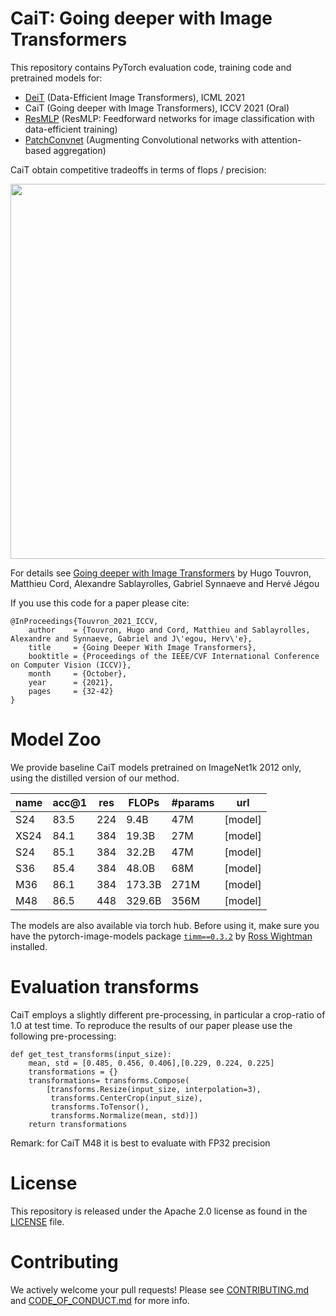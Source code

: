 
# CaiT: Going deeper with Image Transformers 

This repository contains PyTorch evaluation code, training code and pretrained models for:
* [DeiT](README.md) (Data-Efficient Image Transformers), ICML 2021
* CaiT (Going deeper with Image Transformers), ICCV 2021 (Oral)
* [ResMLP](README_resmlp.md) (ResMLP: Feedforward networks for image classification with data-efficient training) 
* [PatchConvnet](README_patchconvnet.md) (Augmenting Convolutional networks with attention-based aggregation)

CaiT obtain competitive tradeoffs in terms of flops / precision:

<p align="center">
  <img width="600" height="600" src=".github/cait.png">
</p>

For details see [Going deeper with Image Transformers](https://arxiv.org/abs/2103.17239) by Hugo Touvron, Matthieu Cord, Alexandre Sablayrolles, Gabriel Synnaeve and Hervé Jégou

If you use this code for a paper please cite:

```
@InProceedings{Touvron_2021_ICCV,
    author    = {Touvron, Hugo and Cord, Matthieu and Sablayrolles, Alexandre and Synnaeve, Gabriel and J\'egou, Herv\'e},
    title     = {Going Deeper With Image Transformers},
    booktitle = {Proceedings of the IEEE/CVF International Conference on Computer Vision (ICCV)},
    month     = {October},
    year      = {2021},
    pages     = {32-42}
}
```

# Model Zoo

We provide baseline CaiT models pretrained on ImageNet1k 2012 only, using the distilled version of our method.

| name | acc@1 | res | FLOPs| #params | url |
| --- | --- | --- | --- | --- | --- | 
| S24 | 83.5 | 224 |9.4B| 47M| [model] |
| XS24| 84.1 | 384 |  19.3B |27M | [model] |
| S24 | 85.1 | 384 |  32.2B |47M | [model] |
| S36 | 85.4 | 384 | 48.0B| 68M| [model] |
| M36 | 86.1 | 384 |  173.3B| 271M | [model] |
| M48 | 86.5 | 448 |  329.6B| 356M | [model] |


The models are also available via torch hub.
Before using it, make sure you have the pytorch-image-models package [`timm==0.3.2`](https://github.com/rwightman/pytorch-image-models) by [Ross Wightman](https://github.com/rwightman) installed. 

# Evaluation transforms

CaiT employs a slightly different pre-processing, in particular a crop-ratio of 1.0 at test time. To reproduce the results of our paper please use the following pre-processing:

```
def get_test_transforms(input_size):
    mean, std = [0.485, 0.456, 0.406],[0.229, 0.224, 0.225]    
    transformations = {}
    transformations= transforms.Compose(
        [transforms.Resize(input_size, interpolation=3),
         transforms.CenterCrop(input_size),
         transforms.ToTensor(),
         transforms.Normalize(mean, std)])
    return transformations
 ```  

Remark: for CaiT M48 it is best to evaluate with FP32 precision

# License
This repository is released under the Apache 2.0 license as found in the [LICENSE](LICENSE) file.

# Contributing
We actively welcome your pull requests! Please see [CONTRIBUTING.md](.github/CONTRIBUTING.md) and [CODE_OF_CONDUCT.md](.github/CODE_OF_CONDUCT.md) for more info.
